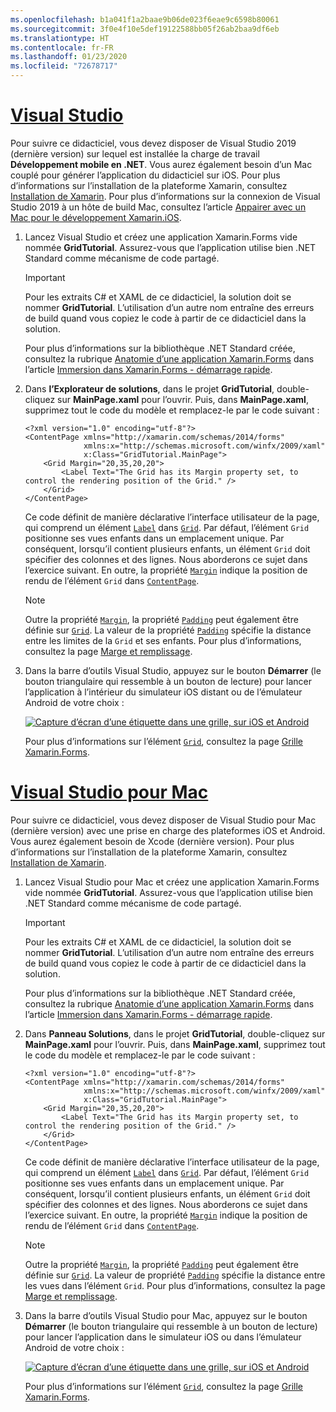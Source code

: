 ```yaml
---
ms.openlocfilehash: b1a041f1a2baae9b06de023f6eae9c6598b80061
ms.sourcegitcommit: 3f0e4f10e5def19122588bb05f26ab2baa9df6eb
ms.translationtype: HT
ms.contentlocale: fr-FR
ms.lasthandoff: 01/23/2020
ms.locfileid: "72678717"
---
```

# <a name="visual-studiotabvswin"></a>[Visual Studio](#tab/vswin)

Pour suivre ce didacticiel, vous devez disposer de Visual Studio 2019 (dernière version) sur lequel est installée la charge de travail **Développement mobile en .NET**. Vous aurez également besoin d’un Mac couplé pour générer l’application du didacticiel sur iOS. Pour plus d’informations sur l’installation de la plateforme Xamarin, consultez [Installation de Xamarin](~/get-started/installation/index.md). Pour plus d’informations sur la connexion de Visual Studio 2019 à un hôte de build Mac, consultez l’article [Appairer avec un Mac pour le développement Xamarin.iOS](~/ios/get-started/installation/windows/connecting-to-mac/index.md).

1. Lancez Visual Studio et créez une application Xamarin.Forms vide nommée **GridTutorial**. Assurez-vous que l’application utilise bien .NET Standard comme mécanisme de code partagé.

    > [!IMPORTANT]
    > Pour les extraits C# et XAML de ce didacticiel, la solution doit se nommer **GridTutorial**. L’utilisation d’un autre nom entraîne des erreurs de build quand vous copiez le code à partir de ce didacticiel dans la solution.

    Pour plus d’informations sur la bibliothèque .NET Standard créée, consultez la rubrique [Anatomie d’une application Xamarin.Forms](~/get-started/first-app/index.md) dans l’article [Immersion dans Xamarin.Forms - démarrage rapide](~/get-started/first-app/index.md).

1. Dans **l’Explorateur de solutions**, dans le projet **GridTutorial**, double-cliquez sur **MainPage.xaml** pour l’ouvrir. Puis, dans **MainPage.xaml**, supprimez tout le code du modèle et remplacez-le par le code suivant :

    ```xaml
    <?xml version="1.0" encoding="utf-8"?>
    <ContentPage xmlns="http://xamarin.com/schemas/2014/forms"
                 xmlns:x="http://schemas.microsoft.com/winfx/2009/xaml"
                 x:Class="GridTutorial.MainPage">
        <Grid Margin="20,35,20,20">
            <Label Text="The Grid has its Margin property set, to control the rendering position of the Grid." />
        </Grid>
    </ContentPage>
    ```

    Ce code définit de manière déclarative l’interface utilisateur de la page, qui comprend un élément [`Label`](xref:Xamarin.Forms.Label) dans [`Grid`](xref:Xamarin.Forms.Grid). Par défaut, l’élément `Grid` positionne ses vues enfants dans un emplacement unique. Par conséquent, lorsqu’il contient plusieurs enfants, un élément `Grid` doit spécifier des colonnes et des lignes. Nous aborderons ce sujet dans l’exercice suivant. En outre, la propriété [`Margin`](xref:Xamarin.Forms.View.Margin) indique la position de rendu de l’élément `Grid` dans [`ContentPage`](xref:Xamarin.Forms.ContentPage).

    > [!NOTE]
    > Outre la propriété [`Margin`](xref:Xamarin.Forms.View.Margin), la propriété [`Padding`](xref:Xamarin.Forms.Layout.Padding) peut également être définie sur [`Grid`](xref:Xamarin.Forms.Grid). La valeur de la propriété [`Padding`](xref:Xamarin.Forms.Layout.Padding) spécifie la distance entre les limites de la `Grid` et ses enfants. Pour plus d’informations, consultez la page [Marge et remplissage](~/xamarin-forms/user-interface/layouts/margin-and-padding.md).

1. Dans la barre d’outils Visual Studio, appuyez sur le bouton **Démarrer** (le bouton triangulaire qui ressemble à un bouton de lecture) pour lancer l’application à l’intérieur du simulateur iOS distant ou de l’émulateur Android de votre choix :

    [![Capture d’écran d’une étiquette dans une grille, sur iOS et Android](../images/create-grid.png "Grille contenant une étiquette")](../images/create-grid-large.png#lightbox "Grille contenant une étiquette")

    Pour plus d’informations sur l’élément [`Grid`](xref:Xamarin.Forms.Grid), consultez la page [Grille Xamarin.Forms](~/xamarin-forms/user-interface/layouts/grid.md).

# <a name="visual-studio-for-mactabvsmac"></a>[Visual Studio pour Mac](#tab/vsmac)

Pour suivre ce didacticiel, vous devez disposer de Visual Studio pour Mac (dernière version) avec une prise en charge des plateformes iOS et Android. Vous aurez également besoin de Xcode (dernière version). Pour plus d’informations sur l’installation de la plateforme Xamarin, consultez [Installation de Xamarin](~/get-started/installation/index.md).

1. Lancez Visual Studio pour Mac et créez une application Xamarin.Forms vide nommée **GridTutorial**. Assurez-vous que l’application utilise bien .NET Standard comme mécanisme de code partagé.

    > [!IMPORTANT]
    > Pour les extraits C# et XAML de ce didacticiel, la solution doit se nommer **GridTutorial**. L’utilisation d’un autre nom entraîne des erreurs de build quand vous copiez le code à partir de ce didacticiel dans la solution.

    Pour plus d’informations sur la bibliothèque .NET Standard créée, consultez la rubrique [Anatomie d’une application Xamarin.Forms](~/get-started/first-app/index.md) dans l’article [Immersion dans Xamarin.Forms - démarrage rapide](~/get-started/first-app/index.md).

1. Dans **Panneau Solutions**, dans le projet **GridTutorial**, double-cliquez sur **MainPage.xaml** pour l’ouvrir. Puis, dans **MainPage.xaml**, supprimez tout le code du modèle et remplacez-le par le code suivant :

    ```xaml
    <?xml version="1.0" encoding="utf-8"?>
    <ContentPage xmlns="http://xamarin.com/schemas/2014/forms"
                 xmlns:x="http://schemas.microsoft.com/winfx/2009/xaml"
                 x:Class="GridTutorial.MainPage">
        <Grid Margin="20,35,20,20">
            <Label Text="The Grid has its Margin property set, to control the rendering position of the Grid." />
        </Grid>
    </ContentPage>
    ```

    Ce code définit de manière déclarative l’interface utilisateur de la page, qui comprend un élément [`Label`](xref:Xamarin.Forms.Label) dans [`Grid`](xref:Xamarin.Forms.Grid). Par défaut, l’élément `Grid` positionne ses vues enfants dans un emplacement unique. Par conséquent, lorsqu’il contient plusieurs enfants, un élément `Grid` doit spécifier des colonnes et des lignes. Nous aborderons ce sujet dans l’exercice suivant. En outre, la propriété [`Margin`](xref:Xamarin.Forms.View.Margin) indique la position de rendu de l’élément `Grid` dans [`ContentPage`](xref:Xamarin.Forms.ContentPage).

    > [!NOTE]
    > Outre la propriété [`Margin`](xref:Xamarin.Forms.View.Margin), la propriété [`Padding`](xref:Xamarin.Forms.Layout.Padding) peut également être définie sur [`Grid`](xref:Xamarin.Forms.Grid). La valeur de propriété [`Padding`](xref:Xamarin.Forms.Layout.Padding) spécifie la distance entre les vues dans l’élément `Grid`. Pour plus d’informations, consultez la page [Marge et remplissage](~/xamarin-forms/user-interface/layouts/margin-and-padding.md).

1. Dans la barre d’outils Visual Studio pour Mac, appuyez sur le bouton **Démarrer** (le bouton triangulaire qui ressemble à un bouton de lecture) pour lancer l’application dans le simulateur iOS ou dans l’émulateur Android de votre choix :

    [![Capture d’écran d’une étiquette dans une grille, sur iOS et Android](../images/create-grid.png "Grille contenant une étiquette")](../images/create-grid-large.png#lightbox "Grille contenant une étiquette")

    Pour plus d’informations sur l’élément [`Grid`](xref:Xamarin.Forms.Grid), consultez la page [Grille Xamarin.Forms](~/xamarin-forms/user-interface/layouts/grid.md).
